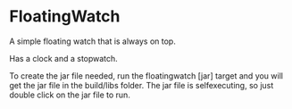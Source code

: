 # FloatingWatch

A simple floating watch that is always on top.

Has a clock and a stopwatch.

To create the jar file needed, run the floatingwatch [jar] target and you will get the jar file in the build/libs folder.
The jar file is selfexecuting, so just double click on the jar file to run.